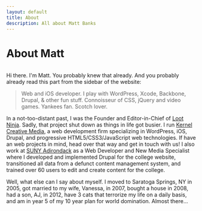 ```yaml
---
layout: default
title: About
description: All about Matt Banks
---
```


<div class="post">
	<h1 class="pageTitle">About Matt</h1>
	<img src="{{ '/assets/img/santa-monica-pier.jpg' | prepend: site.baseurl }}" alt=""> 
	<p class="intro">Hi there. I'm Matt. You probably knew that already. And you probably already read this part from the sidebar of the website:</p>
    <blockquote><p>Web and iOS developer. I play with WordPress, Xcode, Backbone, Drupal, & other fun stuff. Connoisseur of CSS, jQuery and video games. Yankees fan. Scotch lover.</p></blockquote>
    <p>In a not-too-distant past, I was the Founder and Editor-in-Chief of <a href="http://loot-ninja.com" target="_blank">Loot Ninja</a>. Sadly, that project shut down as things in life got busier. I run <a href="http://www.kernelcreativemedia.com" target="_blank">Kernel Creative Media</a>, a web development firm specializing in WordPress, iOS, Drupal, and progressive HTML5/CSS3/JavaScript web technologies. If have an web projects in mind, head over that way and get in touch with us! I also work at <a href="http://sunyacc.edu">SUNY Adirondack</a> as a Web Developer and New Media Specialist where I developed and implemented Drupal for the college website, transitioned all data from a defunct content management system, and trained over 60 users to edit and create content for the college.</p>
    <p>Well, what else can I say about myself. I moved to Saratoga Springs, NY in 2005, got married to my wife, Vanessa, in 2007, bought a house in 2008, had a son, AJ, in 2012, have 3 cats that terrorize my life on a daily basis, and am in year 5 of my 10 year plan for world domination. Almost there...</p>
</div>
